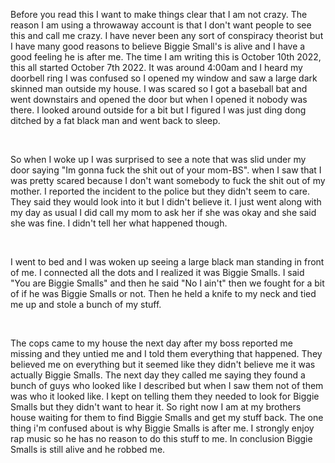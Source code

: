 Before you read this I want to make things clear that I am not crazy. The reason I am using a throwaway account is that I don't want people to see this and call me crazy. I have never been any sort of conspiracy theorist but I have many good reasons to believe Biggie Small's is alive and I have a good feeling he is after me. The time I am writing this is October 10th 2022, this all started October 7th 2022. It was around 4:00am and I heard my doorbell ring I was confused so I opened my window and saw a large dark skinned man outside my house. I was scared so I got a baseball bat and went downstairs and opened the door but when I opened it nobody was there. I looked around outside for a bit but I figured I was just ding dong ditched by a fat black man and went back to sleep. 

&#x200B;

So when I woke up I was surprised to see a note that was slid under my door saying "Im gonna fuck the shit out of your mom-BS". when I saw that I was pretty scared because I don't want somebody to fuck the shit out of my mother. I reported the incident to the police but they didn't seem to care. They said they would look into it but I didn't believe it. I just went along with my day as usual I did call my mom to ask her if she was okay and she said she was fine. I didn't tell her what happened though. 

&#x200B;

I went to bed and I was woken up seeing a large black man standing in front of me. I connected all the dots and I realized it was Biggie Smalls. I said "You are Biggie Smalls" and then he said "No I ain't" then we fought for a bit of if he was Biggie Smalls or not. Then he held a knife to my neck and tied me up and stole a bunch of my stuff.

&#x200B;

 The cops came to my house the next day after my boss reported me missing and they untied me and I told them everything that happened. They believed me on everything but it seemed like they didn't believe me it was actually Biggie Smalls. The next day they called me saying they found a bunch of guys who looked like I described but when I saw them not of them was who it looked like. I kept on telling them they needed to look for Biggie Smalls but they didn't want to hear it. So right now I am at my brothers house waiting for them to find Biggie Smalls and get my stuff back. The one thing i'm confused about is why Biggie Smalls is after me. I strongly enjoy rap music so he has no reason to do this stuff to me. In conclusion Biggie Smalls is still alive and he robbed me.